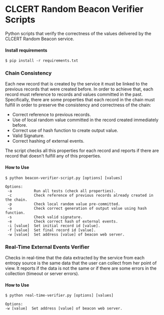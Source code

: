# CLCERT Random Beacon Verifier Scripts

Python scripts that verify the correctness of the values delivered by the CLCERT Random Beacon service.

#### Install requirements

`$ pip install -r requirements.txt`


### Chain Consistency

Each new record that is created by the service it must be linked to the previous records that were created before. In order to achieve that, each record must reference to records and values committed in the past. Specifically, there are some properties that each record in the chain must fulfill in order to preserve the consistency and correctness of the chain:
* Correct reference to previous records.
* Use of local random value committed in the record created immediately before.
* Correct use of hash function to create output value.
* Valid Signature.
* Correct hashing of external events.

The script checks all this properties for each record and reports if there are record that doesn't fulfill any of this properties.

#### How to Use

```
$ python beacon-verifier-script.py [options] [values]

Options:
 -a          Run all tests (check all properties).
 -c          Check reference of previous records already created in the chain.
 -p          Check local random value pre-committed.
 -o          Check correct generation of output value using hash function.
 -s          Check valid signature.
 -e          Check correct hash of external events.
 -i [value]  Set initial record id [value].
 -f [value]  Set final record id [value].
 -w [value]  Set address [value] of beacon web server.
```

### Real-Time External Events Verifier

Checks in real-time that the data extracted by the service from each entropy source is the same data that the user can collect from her point of view. It reports if the data is not the same or if there are some errors in the collection (timeout or server errors).

#### How to Use

```
$ python real-time-verifier.py [options] [values]

Options:
-w [value]  Set address [value] of beacon web server.
```



